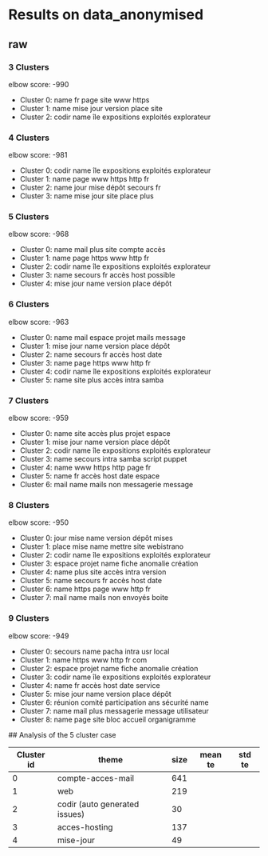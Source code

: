 # Results on data_anonymised

## raw

### 3 Clusters

elbow score: -990

- Cluster 0: name fr page site www https
- Cluster 1: name mise jour version place site
- Cluster 2: codir name île expositions exploités explorateur

### 4 Clusters

elbow score: -981

- Cluster 0: codir name île expositions exploités explorateur
- Cluster 1: name page www https http fr
- Cluster 2: name jour mise dépôt secours fr
- Cluster 3: name mise jour site place plus

### 5 Clusters

elbow score: -968

- Cluster 0: name mail plus site compte accès
- Cluster 1: name page https www http fr
- Cluster 2: codir name île expositions exploités explorateur
- Cluster 3: name secours fr accès host possible
- Cluster 4: mise jour name version place dépôt

### 6 Clusters

elbow score: -963

- Cluster 0: name mail espace projet mails message
- Cluster 1: mise jour name version place dépôt
- Cluster 2: name secours fr accès host date
- Cluster 3: name page https www http fr
- Cluster 4: codir name île expositions exploités explorateur
- Cluster 5: name site plus accès intra samba

### 7 Clusters

elbow score: -959

- Cluster 0: name site accès plus projet espace
- Cluster 1: mise jour name version place dépôt
- Cluster 2: codir name île expositions exploités explorateur
- Cluster 3: name secours intra samba script puppet
- Cluster 4: name www https http page fr
- Cluster 5: name fr accès host date espace
- Cluster 6: mail name mails non messagerie message

### 8 Clusters

elbow score: -950

- Cluster 0: jour mise name version dépôt mises
- Cluster 1: place mise name mettre site webistrano
- Cluster 2: codir name île expositions exploités explorateur
- Cluster 3: espace projet name fiche anomalie création
- Cluster 4: name plus site accès intra version
- Cluster 5: name secours fr accès host date
- Cluster 6: name https page www http fr
- Cluster 7: mail name mails non envoyés boite

### 9 Clusters

elbow score: -949

- Cluster 0: secours name pacha intra usr local
- Cluster 1: name https www http fr com
- Cluster 2: espace projet name fiche anomalie création
- Cluster 3: codir name île expositions exploités explorateur
- Cluster 4: name fr accès host date service
- Cluster 5: mise jour name version place dépôt
- Cluster 6: réunion comité participation ans sécurité name
- Cluster 7: name mail plus messagerie message utilisateur
- Cluster 8: name page site bloc accueil organigramme

## Analysis of the 5 cluster case

| Cluster id | theme                                | size | mean te | std te |
|------------|--------------------------------------|------|---------|--------|
| 0          | compte-acces-mail                    | 641  |         |        |
| 1          | web                                  | 219  |         |        |
| 2          | codir (auto generated issues)        | 30   |         |        |
| 3          | acces-hosting                        | 137  |         |        |
| 4          | mise-jour                            | 49   |         |        |
